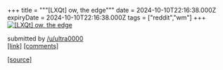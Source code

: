 +++
title = """[LXQt] ow, the edge"""
date = 2024-10-10T22:16:38.000Z
expiryDate = 2024-10-10T22:16:38.000Z
tags = ["reddit","wm"]
+++
[![[LXQt] ow, the edge](https://preview.redd.it/x5s734f270ud1.png?width=640&crop=smart&auto=webp&s=d605b17298391d20e8153aa637b065d2b02649e9 "[LXQt] ow, the edge")](https://www.reddit.com/r/unixporn/comments/1g0uscp/lxqt_ow_the_edge/)

submitted by [/u/ultra0000](https://www.reddit.com/user/ultra0000)  
[\[link\]](https://i.redd.it/x5s734f270ud1.png) [\[comments\]](https://www.reddit.com/r/unixporn/comments/1g0uscp/lxqt_ow_the_edge/)

[[source]](https://www.reddit.com/r/unixporn/comments/1g0uscp/lxqt_ow_the_edge/)
